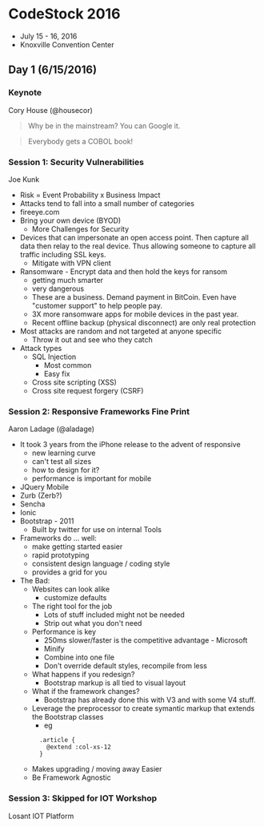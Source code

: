 # CodeStock 2016

 * July 15 - 16, 2016
 * Knoxville Convention Center

## Day 1 (6/15/2016)

### Keynote

Cory House (@housecor)

> Why be in the mainstream? You can Google it.

> Everybody gets a COBOL book!

### Session 1: Security Vulnerabilities

Joe Kunk

 * Risk = Event Probability x Business Impact
 * Attacks tend to fall into a small number of categories
 * fireeye.com
 * Bring your own device (BYOD)
   * More Challenges for Security
 * Devices that can impersonate an open access point. Then capture all data then
   relay to the real device. Thus allowing someone to capture all traffic including
   SSL keys.
    * Mitigate with VPN client
 * Ransomware - Encrypt data and then hold the keys for ransom
   * getting much smarter
   * very dangerous
   * These are a business. Demand payment in BitCoin. Even have "customer support"
     to help people pay.
   * 3X more ransomware apps for mobile devices in the past year.
   * Recent offline backup (physical disconnect) are only real protection
 * Most attacks are random and not targeted at anyone specific
   * Throw it out and see who they catch
 * Attack types
   * SQL Injection
     * Most common
     * Easy fix
   * Cross site scripting (XSS)
   * Cross site request forgery (CSRF)

### Session 2: Responsive Frameworks Fine Print

Aaron Ladage (@aladage)

 * It took 3 years from the iPhone release to the advent of responsive
   * new learning curve
   * can't test all sizes
   * how to design for it?
   * performance is important for mobile
 * JQuery Mobile
 * Zurb (Zerb?)
 * Sencha
 * Ionic
 * Bootstrap - 2011
   * Built by twitter for use on internal Tools
 * Frameworks do ... well:
   * make getting started easier
   * rapid prototyping
   * consistent design language / coding style
   * provides a grid for you
 * The Bad:
   * Websites can look alike
     * customize defaults
   * The right tool for the job
     * Lots of stuff included might not be needed
     * Strip out what you don't need
   * Performance is key
     * 250ms slower/faster is the competitive advantage - Microsoft
     * Minify
     * Combine into one file
     * Don't override default styles, recompile from less
   * What happens if you redesign?
     * Bootstrap markup is all tied to visual layout
   * What if the framework changes?
     * Bootstrap has already done this with V3 and with some V4 stuff.
   * Leverage the preprocessor to create symantic markup that extends the Bootstrap classes
     * eg
     ```
       .article {
         @extend :col-xs-12
       }
     ```
   * Makes upgrading / moving away Easier
   * Be Framework Agnostic

### Session 3: Skipped for IOT Workshop

Losant IOT Platform
